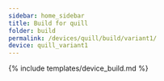 ```yaml
---
sidebar: home_sidebar
title: Build for quill
folder: build
permalink: /devices/quill/build/variant1/
device: quill_variant1
---
```

{% include templates/device_build.md %}
